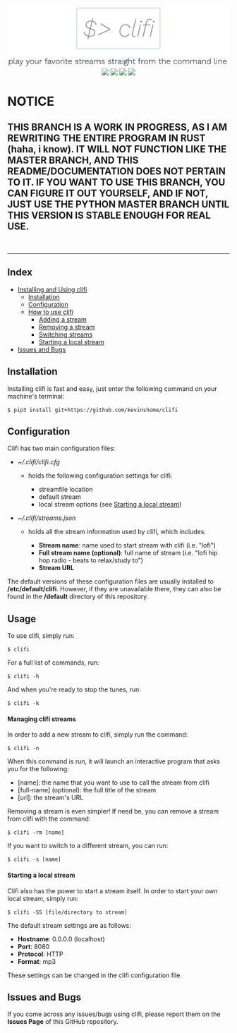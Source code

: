 <p align="center">

<img src=clifi.png>
<br>

<img src="https://img.shields.io/github/license/kevinshome/clifi">
<img src="https://img.shields.io/maintenance/yes/2021">
<img src="https://img.shields.io/github/last-commit/kevinshome/clifi">
<img src="https://api.travis-ci.com/kevinshome/clifi.svg?branch=rustrw">

</p>

# NOTICE

## THIS BRANCH IS A WORK IN PROGRESS, AS I AM REWRITING THE ENTIRE PROGRAM IN RUST (haha, i know). IT WILL NOT FUNCTION LIKE THE MASTER BRANCH, AND THIS README/DOCUMENTATION DOES NOT PERTAIN TO IT. IF YOU WANT TO USE THIS BRANCH, YOU CAN FIGURE IT OUT YOURSELF, AND IF NOT, JUST USE THE PYTHON MASTER BRANCH UNTIL THIS VERSION IS STABLE ENOUGH FOR REAL USE.

<br><hr>

## Index
- [Installing and Using clifi](#Installation)
    - [Installation](#Installation)
    - [Configuration](#Configuration)
    - [How to use clifi](#Usage)
        - [Adding a stream](#Managing-clifi-streams)
        - [Removing a stream](#rm-stream)
        - [Switching streams](#switch-stream)
        - [Starting a local stream](#Starting-a-local-stream)
- [Issues and Bugs](#Issues-and-bugs)

## Installation
Installing clifi is fast and easy, just enter the following command on your machine's terminal:

```
$ pip3 install git+https://github.com/kevinshome/clifi
```

## Configuration
Clifi has two main configuration files:

- *~/.clifi/clifi.cfg*

    - holds the following configuration settings for clifi:

        - streamfile location
        - default stream
        - local stream options (see [Starting a local stream](#Starting-a-local-stream)) 

- *~/.clifi/streams.json*

    - holds all the stream information used by clifi, which includes:

        - **Stream name**: name used to start stream with clifi (i.e. "lofi")
        - **Full stream name (optional)**: full name of stream (i.e. "lofi hip hop radio - beats to relax/study to")
        - **Stream URL**

The default versions of these configuration files are usually installed to **/etc/default/clifi**. However, if they are unavailable there, they can also be found in the **/default** directory of this repository.

## Usage
To use clifi, simply run:

```
$ clifi
```

For a full list of commands, run:

```
$ clifi -h
```

And when you're ready to stop the tunes, run:

```
$ clifi -k
```

#### Managing clifi streams
In order to add a new stream to clifi, simply run the command:

```
$ clifi -n 
```

When this command is run, it will launch an interactive program that asks you for the following:

- \[name\]: the name that you want to use to call the stream from clifi
- \[full-name\] (optional): the full title of the stream
- \[url\]: the stream's URL 

<div id='rm-stream'></div> <!-- anchor #rm-stream -->

Removing a stream is even simpler! If need be, you can remove a stream from clifi with the command:

```
$ clifi -rm [name]
```

<div id='switch-stream'></div> <!-- anchor #switch-stream -->

If you want to switch to a different stream, you can run:

```
$ clifi -s [name]
```

#### Starting a local stream

Clifi also has the power to start a stream itself. In order to start your own local stream, simply run:

```
$ clifi -SS [file/directory to stream]
```

The default stream settings are as follows:

- **Hostname**: 0.0.0.0 (localhost)
- **Port**: 8080
- **Protocol**: HTTP
- **Format**: mp3

These settings can be changed in the clifi configuration file.

## Issues and Bugs

If you come across any issues/bugs using clifi, please report them on the **Issues Page** of this GitHub repository.
